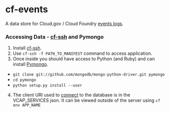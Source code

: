 # cf-events

A data store for Cloud.gov / Cloud Foundry [events logs](http://apidocs.cloudfoundry.org/215/events/list_all_events.html). 

### Accessing Data - [cf-ssh](https://docs.18f.gov/getting-started/cf-ssh/) and Pymongo

1. Install [cf-ssh](https://docs.18f.gov/getting-started/cf-ssh/).
2. Use `cf-ssh -f PATH_TO_MANIFEST` command to access application.
3. Once inside you should have access to Python (and Ruby) and can install [Pymongo](https://api.mongodb.org/python/current/installation.html).
  - `git clone git://github.com/mongodb/mongo-python-driver.git pymongo`
  - `cd pymongo`
  - `python setup.py install --user`
4. The client URI used to [connect](https://api.mongodb.org/python/current/tutorial.html) to the database is in the VCAP_SERVICES json. It can be viewed outside of the server using `cf env APP_NAME`

